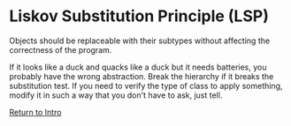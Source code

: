 # Liskov Substitution Principle (LSP)

Objects should be replaceable with their subtypes without affecting the correctness of the program.

If it looks like a duck and quacks like a duck but it needs batteries, you probably have the wrong abstraction.
Break the hierarchy if it breaks the substitution test.
If you need to verify the type of class to apply something, modify it in such a way that you don't have to ask, just tell.

[Return to Intro](./intro.md)